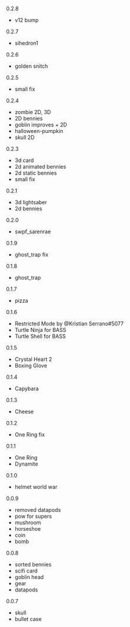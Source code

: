 0.2.8
- v12 bump

0.2.7
- sihedron1

0.2.6
- golden snitch

0.2.5
- small fix

0.2.4
- zombie 2D, 3D
- 2D bennies
- goblin improves + 2D
- halloween-pumpkin
- skull 2D

0.2.3
- 3d card
- 2d animated bennies
- 2d static bennies
- small fix 

0.2.1
- 3d lightsaber
- 2d bennies

0.2.0
- swpf_sarenrae

0.1.9
- ghost_trap fix

0.1.8
- ghost_trap

0.1.7
- pizza

0.1.6
- Restricted Mode by @Kristian Serrano#5077 
- Turtle Ninja for BASS
- Turtle Shell for BASS

0.1.5
- Crystal Heart 2
- Boxing Glove

0.1.4
- Capybara

0.1.3
- Cheese

0.1.2
- One Ring fix

0.1.1
- One Ring
- Dynamite

0.1.0
- helmet world war

0.0.9
- removed datapods
- pow for supers
- mushroom
- horseshoe
- coin
- bomb

0.0.8
- sorted bennies
- scifi card
- goblin head
- gear
- datapods

0.0.7
- skull
- bullet case
